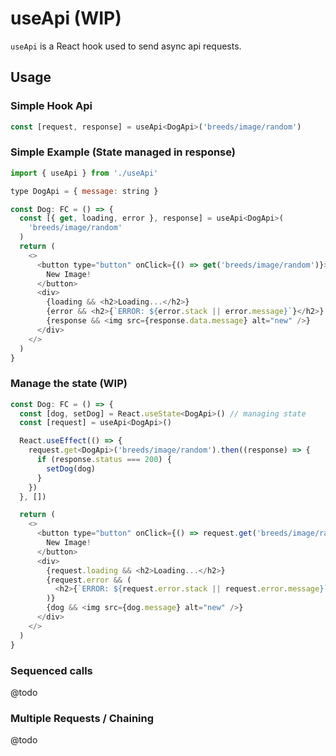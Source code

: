 # useApi (WIP)

`useApi` is a React hook used to send async api requests.


## Usage

### Simple Hook Api
```javascript
const [request, response] = useApi<DogApi>('breeds/image/random')
```


### Simple Example (State managed in response) 

```javascript
import { useApi } from './useApi'

type DogApi = { message: string }

const Dog: FC = () => {
  const [{ get, loading, error }, response] = useApi<DogApi>(
    'breeds/image/random'
  )
  return (
    <>
      <button type="button" onClick={() => get('breeds/image/random')}>
        New Image!
      </button>
      <div>
        {loading && <h2>Loading...</h2>}
        {error && <h2>{`ERROR: ${error.stack || error.message}`}</h2>}
        {response && <img src={response.data.message} alt="new" />}
      </div>
    </>
  )
}
```


### Manage the state (WIP)

```javascript
const Dog: FC = () => {
  const [dog, setDog] = React.useState<DogApi>() // managing state
  const [request] = useApi<DogApi>()

  React.useEffect(() => {
    request.get<DogApi>('breeds/image/random').then((response) => {
      if (response.status === 200) {
        setDog(dog)
      }
    })
  }, [])

  return (
    <>
      <button type="button" onClick={() => request.get('breeds/image/random')}>
        New Image!
      </button>
      <div>
        {request.loading && <h2>Loading...</h2>}
        {request.error && (
          <h2>{`ERROR: ${request.error.stack || request.error.message}`}</h2>
        )}
        {dog && <img src={dog.message} alt="new" />}
      </div>
    </>
  )
}
```


### Sequenced calls

@todo


### Multiple Requests / Chaining
@todo
